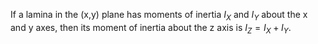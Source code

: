 If a lamina in the (x,y) plane has moments of inertia $I_{X}$ and
$I_{Y}$ about the x and y axes, then its moment of inertia about the z
axis is $I_{Z}=I_{X}+I_{Y}.$
